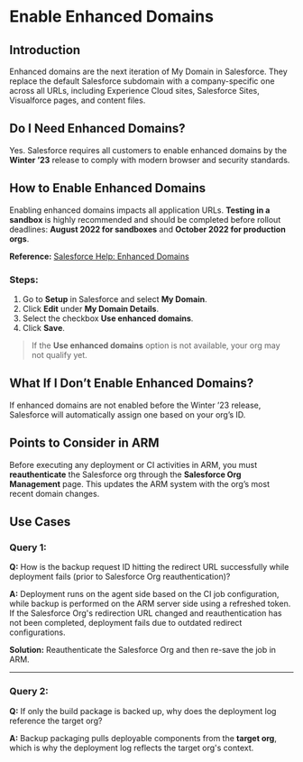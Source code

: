 # Enable Enhanced Domains

## Introduction <a href="#introduction" id="introduction"></a>

Enhanced domains are the next iteration of My Domain in Salesforce. They replace the default Salesforce subdomain with a company-specific one across all URLs, including Experience Cloud sites, Salesforce Sites, Visualforce pages, and content files.

## Do I Need Enhanced Domains? <a href="#do-i-need-enhanced-domains" id="do-i-need-enhanced-domains"></a>

Yes. Salesforce requires all customers to enable enhanced domains by the **Winter ’23** release to comply with modern browser and security standards.

## How to Enable Enhanced Domains <a href="#how-do-i-enable-enhanced-domains" id="how-do-i-enable-enhanced-domains"></a>

Enabling enhanced domains impacts all application URLs. **Testing in a sandbox** is highly recommended and should be completed before rollout deadlines: **August 2022 for sandboxes** and **October 2022 for production orgs**.

**Reference:** [Salesforce Help: Enhanced Domains](https://help.salesforce.com/s/articleView?id=sf.domain_name_enhanced.htm)

### Steps:

1. Go to **Setup** in Salesforce and select **My Domain**.
2. Click **Edit** under **My Domain Details**.
3. Select the checkbox **Use enhanced domains**.
4. Click **Save**.

> If the **Use enhanced domains** option is not available, your org may not qualify yet.

## What If I Don’t Enable Enhanced Domains? <a href="#what-if-i-do-not-enable-the-enhanced-domain" id="what-if-i-do-not-enable-the-enhanced-domain"></a>

If enhanced domains are not enabled before the Winter ’23 release, Salesforce will automatically assign one based on your org’s ID.

## Points to Consider in ARM <a href="#points-to-consider-in-arm" id="points-to-consider-in-arm"></a>

Before executing any deployment or CI activities in ARM, you must **reauthenticate** the Salesforce org through the **Salesforce Org Management** page. This updates the ARM system with the org’s most recent domain changes.

## Use Cases <a href="#use-cases" id="use-cases"></a>

### Query 1:

**Q:** How is the backup request ID hitting the redirect URL successfully while deployment fails (prior to Salesforce Org reauthentication)?

**A:** Deployment runs on the agent side based on the CI job configuration, while backup is performed on the ARM server side using a refreshed token. If the Salesforce Org's redirection URL changed and reauthentication has not been completed, deployment fails due to outdated redirect configurations.

**Solution:** Reauthenticate the Salesforce Org and then re-save the job in ARM.

---

### Query 2:

**Q:** If only the build package is backed up, why does the deployment log reference the target org?

**A:** Backup packaging pulls deployable components from the **target org**, which is why the deployment log reflects the target org's context.
